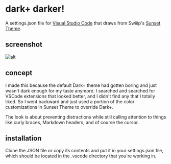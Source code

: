 # dark+ darker!

A settings.json file for [Visual Studio Code](https://github.com/Microsoft/vscode) that draws from Swiiip's [Sunset Theme](https://github.com/Swiiip/sunset-theme-vscode).

## screenshot
![alt](https://raw.githubusercontent.com/Swiiip/sunset-theme-vscode/master/images/general.png)

## concept

I made this because the default Dark+ theme had gotten boring and just wasn't dark enough for my taste anymore. I searched and searched for VSCode extensions that looked better, and I didn't find any that I totally liked. So I went backward and just used a portion of the color customizations in Sunset Theme to override Dark+.

The look is about preventing distractions while still calling attention to things like curly braces, Markdown headers, and of course the cursor.

## installation

Clone the JSON file or copy its contents and put it in your settings.json file, which should be located in the .vscode directory that you're working in.
